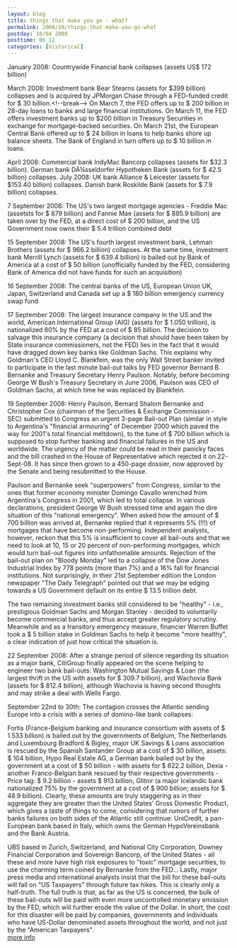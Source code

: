 ```yaml
---
layout: blog
title: things that make you go - what?
permalink: 2008/10/things-that-make-you-go-what
postday: 10/04 2008
posttime: 06_12
categories: [historical]
---
```


<p>January 2008: Countrywide Financial bank collapses (assets US$ 172 billion)</p>
<p>March 2008: Investment bank Bear Stearns (assets for $399 billion) collapses and is acquired by JPMorgan Chase through a FED-funded credit for $ 30 billion.&lt;!--break--> On March 7, the FED offers up to $ 200 billion in 28-day loans to banks and large financial institutions. On March 11, the FED offers investment banks up to $200 billion in Treasury Securities in exchange for mortgage-backed securities. On March 21st, the European Central Bank offered up to $ 24 billion in loans to help banks shore up balance sheets. The Bank of England in turn offers up to $ 10 billion in loans.</p>
<p>April 2008: Commercial bank IndyMac Bancorp collapses (assets for $32.3 billion). German bank DÃ¼sseldorfer Hypotheken Bank (assets for $ 42.5 billion) collapses. July 2008: UK bank Alliance &amp; Leicester (assets for $153.40 billion) collapses. Danish bank Roskilde Bank (assets for $ 7.9 billion) collapses.</p>
<p>7 September 2008: The US's two largest mortgage agencies - Freddie Mac (assetsts for $ 879 billion) and Fannie Mae (assets for $ 885.9 billion) are taken over by the FED, at a direct cost of $ 200 billion, and the US Government now owns their $ 5.4 trillion combined debt</p>
<p>15 September 2008: The US's fourth largest investment bank, Lehman Brothers (assets for $ 966.2 billion) collapses. At the same time, investment bank Merrill Lynch (assets for $ 639.4 billion) is bailed out by Bank of America at a cost of $ 50 billion (unofficially funded by the FED, considering Bank of America did not have funds for such an acquisition)</p>
<p>16 September 2008: The central banks of the US, European Union UK, Japan, Switzerland and Canada set up a $ 180 billion emergency currency swap fund</p>
<p>17 September 2008: The largest insurance company in the US and the world, American International Group (AIG) (assets for $ 1.050 trillion), is nationalized 80% by the FED at a cost of $ 85 billion. The decision to salvage this insurance company (a decision that should have been taken by State insurance commissioners, not the FED) lies in the fact that it would have dragged down key banks like Goldman Sachs. This explains why Goldman's CEO Lloyd C. Blankfein, was the only Wall Street banker invited to participate in the last minute bail-out talks by FED governor Bernard B. Bernanke and Treasury Secretary Henry Paulson. Notably, before becoming George W Bush's Treasury Secretary in June 2006, Paulson was CEO of Goldman Sachs, at which time he was replaced by Blankfein.</p>
<p>19 September 2008: Henry Paulson, Bernard Shalom Bernanke and Christopher Cox (chairman of the Securities &amp; Exchange Commission - SEC) submitted to Congress an urgent 3-page Bail-out Plan (similar in style to Argentina's "financial armouring" of December 2000 which paved the way for 2001's total financial meltdown), to the tune of $ 700 billion which is supposed to stop further banking and financial failures in the US and worldwide. The urgency of the matter could be read in their panicky faces and the bill crashed in the House of Representative which rejected it on 22-Sept-08. It has since then grown to a 450-page dossier, now approved by the Senate and being resubmitted to the House.</p>
<p>Paulson and Bernanke seek "superpowers" from Congress, similar to the ones that former economy minister Domingo Cavallo wrenched from Argentina's Congress in 2001, which led to total collapse. In various declarations, president George W Bush stressed time and again the dire situation of this "national emergency". When asked how the amount of $ 700 billion was arrived at, Bernanke replied that it represents 5% (!!!) of mortgages that have become non-performing. Independent analysts, however, reckon that this 5% is insufficient to cover all bail-outs and that we need to look at 10, 15 or 20 percent of non-performing mortgages, which would turn bail-out figures into unfathomable amounts. Rejection of the bail-out plan on "Bloody Monday" led to a collapse of the Dow Jones Industrial Index by 778 points (more than 7%) and a 16% fall for financial institutions. Not surprisingly, in their 21st September edition the London newspaper "The Daily Telegraph" pointed out that we may be edging towards a US Government default on its entire $ 13.5 trillion debt.</p>
<p>The two remaining investment banks still considered to be "healthy" - i.e., prestigious Goldman Sachs and Morgan Stanley - decided to voluntarily become commercial banks, and thus accept greater regulatory scrutiny. Meanwhile and as a transitory emergency measure, financier Warren Buffet took a $ 5 billion stake in Goldman Sachs to help it become "more healthy", a clear indication of just how critical the situation is.</p>
<p>22 September 2008: After a strange period of silence regarding its situation as a major bank, CitiGroup finally appeared on the scene helping to engineer two bank bail-outs: Washington Mutual Savings &amp; Loan (the largest thrift in the US with assets for $ 309.7 billion), and Wachovia Bank (assets for $ 812.4 billion), although Wachovia is having second thoughts and may strike a deal with Wells Fargo.</p>
<p>September 22nd to 30th: The contagion crosses the Atlantic sending Europe into a crisis with a series of domino-like bank collapses:</p>
<p>Fortis (France-Belgium banking and insurance consortium with assets of $ 1.533 billion) is bailed out by the governments of Belgium, The Netherlands and Luxembourg Bradford &amp; Bigley, major UK Savings &amp; Loans association is rescued by the Spanish Santander Group at a cost of $ 30 billion, assets: $ 104 billion, Hypo Real Estate AG, a German bank bailed out by the government at a cost of $ 50 billion - with assets for $ 622.2 billion, Dexia - another Franco-Belgian bank rescued by their respective governments - Price tag: $ 9.2 billion - assets $ 913 billion, Glitnir (a major Icelandic bank nationalized 75% by the government at a cost of $ 900 billion; assets for $ 48.9 billion). Clearly, these amounts are truly staggering as in their aggregate they are greater than the United States' Gross Domestic Product, which gives a taste of things to come, considering that rumors of further banks failures on both sides of the Atlantic still continue: UniCredit, a pan-European bank based in Italy, which owns the German HypoVereinsbank and the Bank Austria.</p>
<p>UBS based in Zurich, Switzerland, and National City Corporation, Downey Financial Corporation and Sovereign Bancorp, of the United States - all these and more have high risk exposures to "toxic" mortgage securities, to use the charming term coined by Bernanke from the FED... Lastly, major press media and international analysts insist that the bill for these bail-outs will fall on "US Taxpayers" through future tax hikes. This is clearly only a half-truth. The full truth is that, as far as the US is concerned, the bulk of these bail-outs will be paid with even more uncontrolled monetary emission by the FED, which will further erode the value of the Dollar. In short, the cost for this disaster will be paid by companies, governments and individuals who have US-Dollar denominated assets throughout the world, and not just by the "American Taxpayers".<br /><a href="http://www.informationclearinghouse.info/article20939.htm">more info</a></p>
